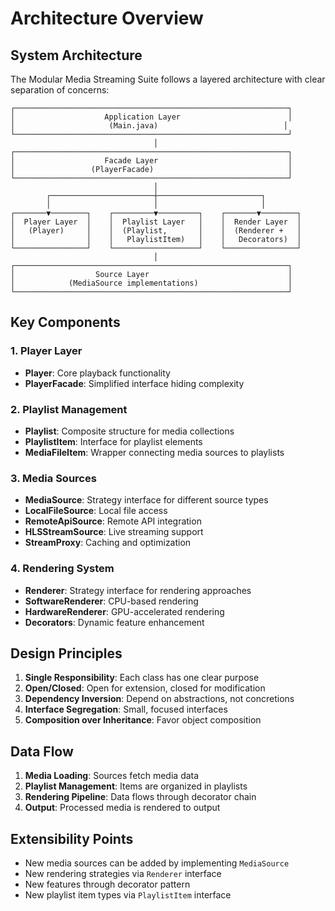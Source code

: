 # Architecture Overview

## System Architecture

The Modular Media Streaming Suite follows a layered architecture with clear separation of concerns:

```
┌─────────────────────────────────────────────────────────────┐
│                    Application Layer                        │
│                     (Main.java)                            │
└─────────────────────────────────────────────────────────────┘
                                │
┌─────────────────────────────────────────────────────────────┐
│                    Facade Layer                             │
│                 (PlayerFacade)                              │
└─────────────────────────────────────────────────────────────┘
                                │
        ┌───────────────────────┼───────────────────────┐
        │                       │                       │
┌───────▼────────┐    ┌─────────▼─────────┐    ┌───────▼────────┐
│  Player Layer  │    │  Playlist Layer   │    │  Render Layer  │
│   (Player)     │    │  (Playlist,       │    │  (Renderer +   │
│                │    │   PlaylistItem)   │    │   Decorators)  │
└────────────────┘    └───────────────────┘    └────────────────┘
                                │
┌─────────────────────────────────────────────────────────────┐
│                  Source Layer                               │
│            (MediaSource implementations)                    │
└─────────────────────────────────────────────────────────────┘
```

## Key Components

### 1. Player Layer
- **Player**: Core playback functionality
- **PlayerFacade**: Simplified interface hiding complexity

### 2. Playlist Management
- **Playlist**: Composite structure for media collections
- **PlaylistItem**: Interface for playlist elements
- **MediaFileItem**: Wrapper connecting media sources to playlists

### 3. Media Sources
- **MediaSource**: Strategy interface for different source types
- **LocalFileSource**: Local file access
- **RemoteApiSource**: Remote API integration
- **HLSStreamSource**: Live streaming support
- **StreamProxy**: Caching and optimization

### 4. Rendering System
- **Renderer**: Strategy interface for rendering approaches
- **SoftwareRenderer**: CPU-based rendering
- **HardwareRenderer**: GPU-accelerated rendering
- **Decorators**: Dynamic feature enhancement

## Design Principles

1. **Single Responsibility**: Each class has one clear purpose
2. **Open/Closed**: Open for extension, closed for modification
3. **Dependency Inversion**: Depend on abstractions, not concretions
4. **Interface Segregation**: Small, focused interfaces
5. **Composition over Inheritance**: Favor object composition

## Data Flow

1. **Media Loading**: Sources fetch media data
2. **Playlist Management**: Items are organized in playlists
3. **Rendering Pipeline**: Data flows through decorator chain
4. **Output**: Processed media is rendered to output

## Extensibility Points

- New media sources can be added by implementing `MediaSource`
- New rendering strategies via `Renderer` interface
- New features through decorator pattern
- New playlist item types via `PlaylistItem` interface



